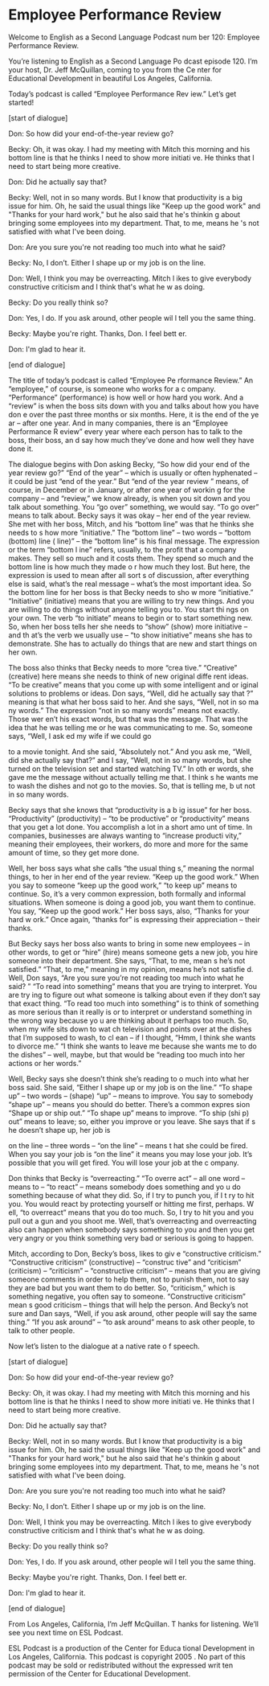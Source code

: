 # Employee Performance Review

Welcome to English as a Second Language Podcast num ber 120: Employee Performance Review. 

You’re listening to English as a Second Language Po dcast episode 120. I’m your host, Dr. Jeff McQuillan, coming to you from the Ce nter for Educational Development in beautiful Los Angeles, California. 

Today’s podcast is called “Employee Performance Rev iew.” Let’s get started! 

[start of dialogue] 

Don: So how did your end-of-the-year review go? 

Becky: Oh, it was okay. I had my meeting with Mitch  this morning and his bottom line is that he thinks I need to show more initiati ve. He thinks that I need to start being more creative.  

Don: Did he actually say that?  

Becky: Well, not in so many words. But I know that productivity is a big issue for him. Oh, he said the usual things like "Keep up the  good work" and "Thanks for your hard work," but he also said that he's thinkin g about bringing some employees into my department. That, to me, means he 's not satisfied with what I've been doing. 

Don: Are you sure you're not reading too much into what he said?  

Becky: No, I don’t. Either I shape up or my job is on the line.  

Don: Well, I think you may be overreacting. Mitch l ikes to give everybody constructive criticism and I think that's what he w as doing.  

Becky: Do you really think so? 

Don: Yes, I do. If you ask around, other people wil l tell you the same thing.  

Becky: Maybe you're right. Thanks, Don. I feel bett er. 

Don: I'm glad to hear it.  

 [end of dialogue] 

The title of today’s podcast is called “Employee Pe rformance Review.” An “employee,” of course, is someone who works for a c ompany. “Performance” (performance) is how well or how hard you work. And  a “review” is when the boss sits down with you and talks about how you have don e over the past three months or six months. Here, it is the end of the ye ar – after one year. And in many companies, there is an “Employee Performance R eview” every year where each person has to talk to the boss, their boss, an d say how much they’ve done and how well they have done it.  

The dialogue begins with Don asking Becky, “So how did your end of the year review go?” “End of the year” – which is usually or  often hyphenated – it could be just “end of the year.” But “end of the year review ” means, of course, in December or in January, or after one year of workin g for the company – and “review,” we know already, is when you sit down and  you talk about something. You “go over” something, we would say. “To go over”  means to talk about. Becky says it was okay – her end of the year review. She met with her boss, Mitch, and his “bottom line” was that he thinks she needs to s how more “initiative.” The “bottom line” – two words – “bottom (bottom) line ( line)” – the “bottom line” is his final message. The expression or the term “bottom l ine” refers, usually, to the profit that a company makes. They sell so much and it costs them. They spend so much and the bottom line is how much they made o r how much they lost. But here, the expression is used to mean after all sort s of discussion, after everything else is said, what’s the real message – what’s the most important idea. So the bottom line for her boss is that Becky needs to sho w more “initiative.” “Initiative” (initiative) means that you are willing to try new things. And you are willing to do things without anyone telling you to. You start thi ngs on your own. The verb “to initiate” means to begin or to start something new.  So, when her boss tells her she needs to “show” (show) more initiative – and th at’s the verb we usually use – “to show initiative” means she has to demonstrate. She has to actually do things that are new and start things on her own.  

The boss also thinks that Becky needs to more “crea tive.” “Creative” (creative) here means she needs to think of new original diffe rent ideas. “To be creative” means that you come up with some intelligent and or iginal solutions to problems or ideas. Don says, “Well, did he actually say that ?” meaning is that what  her boss said to her. And she says, “Well, not in so ma ny words.” The expression “not in so many words” means not exactly. Those wer en’t his exact words, but that was the message. That was the idea that he was  telling me or he was communicating to me. So, someone says, “Well, I ask ed my wife if we could go  

to a movie tonight. And she said, “Absolutely not.”  And you ask me, “Well, did she actually say that?” and I say, “Well, not in so  many words, but she turned on the television set and started watching TV.” In oth er words, she gave me the message without actually telling me that. I think s he wants me to wash the dishes and not go to the movies. So, that is telling me, b ut not in so many words. 

Becky says that she knows that “productivity is a b ig issue” for her boss. “Productivity” (productivity) – “to be productive” or “productivity” means that you get a lot done. You accomplish a lot in a short amo unt of time. In companies, businesses are always wanting to “increase producti vity,” meaning their employees, their workers, do more and more for the same amount of time, so they get more done.  

Well, her boss says what she calls “the usual thing s,” meaning the normal things, to her in her end of the year review. “Keep up the good work.” When you say to someone “keep up the good work,” “to keep up” means  to continue. So, it’s a very common expression, both formally and informal situations. When someone is doing a good job, you want them to continue. You  say, “Keep up the good work.” Her boss says, also, “Thanks for your hard w ork.” Once again, “thanks for” is expressing their appreciation – their thanks.  

But Becky says her boss also wants to bring in some  new employees – in other words, to get or “hire” (hire) means someone gets a  new job, you hire someone into their department. She says, “That, to me, mean s he’s not satisfied.” “That, to me,” meaning in my opinion, means he’s not satisfie d. Well, Don says, “Are you sure you’re not reading too much into what he said? ” “To read into something” means that you are trying to interpret. You are try ing to figure out what someone is talking about even if they don’t say that exact thing. “To read too much into something” is to think of something as more serious  than it really is or to interpret or understand something in the wrong way because yo u are thinking about it perhaps too much. So, when my wife sits down to wat ch television and points over at the dishes that I’m supposed to wash, to cl ean – if I thought, “Hmm, I think she wants to divorce me.” “I think she wants to leave me because she wants me to do the dishes” – well, maybe, but that would be “reading too much into her actions or her words.” 

Well, Becky says she doesn’t think she’s reading to o much into what her boss said. She said, “Either I shape up or my job is on the line.” “To shape up” – two words – (shape) “up” – means to improve. You say to   somebody “shape up” – means you should do better. There’s a common expres sion “Shape up or ship out.” “To shape up” means to improve. “To ship (shi p) out” means to leave; so, either you improve or you leave. She says that if s he doesn’t shape up, her job is  

on the line – three words – “on the line” – means t hat she could be fired. When you say your job is “on the line” it means you may lose your job. It’s possible that you will get fired. You will lose your job at the c ompany.  

Don thinks that Becky is “overreacting.” “To overre act” – all one word – means to – “to react” – means somebody does something and yo u do something because of what they did. So, if I try to punch you, if I t ry to hit you. You would react by protecting yourself or hitting me first, perhaps. W ell, “to overreact” means that you do too much. So, I try to hit you and you pull out a gun and you shoot me. Well, that’s overreacting and overreacting also can  happen when somebody says something to you and then you get very angry or you  think something very bad or serious is going to happen. 

Mitch, according to Don, Becky’s boss, likes to giv e “constructive criticism.” “Constructive criticism” (constructive) – “construc tive” and “criticism” (criticism) – “criticism” – “constructive criticism” – means that  you are giving someone comments in order to help them, not to punish them,  not to say they are bad but you want them to do better. So, “criticism,” which is something negative, you often say to someone. “Constructive criticism” mean s good criticism – things that will help the person. And Becky’s not sure and Dan says, “Well, if you ask around, other people will say the same thing.” “If you ask around” – “to ask around” means to ask other people, to talk to other  people.  

Now let’s listen to the dialogue at a native rate o f speech. 

[start of dialogue] 

Don: So how did your end-of-the-year review go? 

Becky: Oh, it was okay. I had my meeting with Mitch  this morning and his bottom line is that he thinks I need to show more initiati ve. He thinks that I need to start being more creative.  

Don: Did he actually say that?  

Becky: Well, not in so many words. But I know that productivity is a big issue for him. Oh, he said the usual things like "Keep up the  good work" and "Thanks for your hard work," but he also said that he's thinkin g about bringing some employees into my department. That, to me, means he 's not satisfied with what I've been doing. 

Don: Are you sure you're not reading too much into what he said?   

 Becky: No, I don’t. Either I shape up or my job is on the line.  

Don: Well, I think you may be overreacting. Mitch l ikes to give everybody constructive criticism and I think that's what he w as doing.  

Becky: Do you really think so? 

Don: Yes, I do. If you ask around, other people wil l tell you the same thing.  

Becky: Maybe you're right. Thanks, Don. I feel bett er. 

Don: I'm glad to hear it. 

[end of dialogue] 

From Los Angeles, California, I’m Jeff McQuillan. T hanks for listening. We’ll see you next time on ESL Podcast. 

ESL Podcast is a production of the Center for Educa tional Development in Los Angeles, California. This podcast is copyright 2005 . No part of this podcast may be sold or redistributed without the expressed writ ten permission of the Center for Educational Development.

